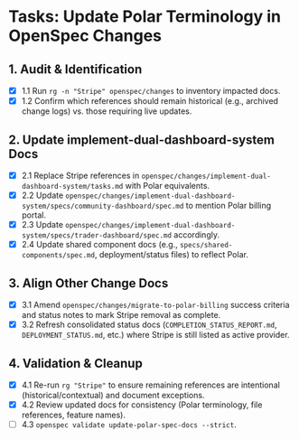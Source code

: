 # Tasks: Update Polar Terminology in OpenSpec Changes

## 1. Audit & Identification
- [x] 1.1 Run `rg -n "Stripe" openspec/changes` to inventory impacted docs.
- [x] 1.2 Confirm which references should remain historical (e.g., archived change logs) vs. those requiring live updates.

## 2. Update implement-dual-dashboard-system Docs
- [x] 2.1 Replace Stripe references in `openspec/changes/implement-dual-dashboard-system/tasks.md` with Polar equivalents.
- [x] 2.2 Update `openspec/changes/implement-dual-dashboard-system/specs/community-dashboard/spec.md` to mention Polar billing portal.
- [x] 2.3 Update `openspec/changes/implement-dual-dashboard-system/specs/trader-dashboard/spec.md` accordingly.
- [x] 2.4 Update shared component docs (e.g., `specs/shared-components/spec.md`, deployment/status files) to reflect Polar.

## 3. Align Other Change Docs
- [x] 3.1 Amend `openspec/changes/migrate-to-polar-billing` success criteria and status notes to mark Stripe removal as complete.
- [x] 3.2 Refresh consolidated status docs (`COMPLETION_STATUS_REPORT.md`, `DEPLOYMENT_STATUS.md`, etc.) where Stripe is still listed as active provider.

## 4. Validation & Cleanup
- [x] 4.1 Re-run `rg "Stripe"` to ensure remaining references are intentional (historical/contextual) and document exceptions.
- [x] 4.2 Review updated docs for consistency (Polar terminology, file references, feature names).
- [ ] 4.3 `openspec validate update-polar-spec-docs --strict`.
